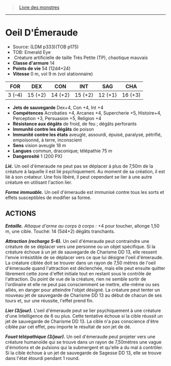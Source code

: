﻿> [Livre des monstres](tome_of_beasts.md)

---

# Oeil D'Émeraude

- Source: (LDM p333)(TOB p175)
- TOB: Emerald Eye
-  Créature artificielle de taille Très Petite (TP), chaotique mauvais
- **Classe d'armure** 14
- **Points de vie** 54 (12d4+24)
- **Vitesse** 0 m, vol 9 m (vol stationnaire)

|FOR|DEX|CON|INT|SAG|CHA|
|---|---|---|---|---|---|
|3 (–4)|15 (+2)|14 (+2)|15 (+2)|12 (+1)|16 (+3)|

- **Jets de sauvegarde** Dex+4, Con +4, Int +4
- **Compétences** Acrobaties +4, Arcanes +4, Supercherie +5, Histoire+4, Perception +3, Persuasion +5, Religion +4
- **Résistance aux dégâts** de froid, de feu ; dégâts perforants
- **Immunité contre les dégâts** de poison
- **Immunité contre les états** aveuglé, assourdi, épuisé, paralysé, pétrifié, empoisonné, à terre, inconscient
- **Sens** vision aveugle 18 m
- **Langues** commun, draconique; télépathie 75 m
- **Dangerosité** 1 (200 PX)

**_Lié._** Un oeil d'émeraude ne peut pas se déplacer à plus de 7,50m de la créature à laquelle il est lié psychiquement. Au moment de sa création, il est lié à son créateur. Une fois libéré, il peut cependant se lier à une autre créature en utilisant l'action lier.

**_Forme immuable._** Un oeil d'émeraude est immunisé contre tous les sorts et effets susceptibles de modifier sa forme.

## ACTIONS

**_Entaille._** _Attaque d'arme au corps à corps :_ +4 pour toucher, allonge 1,50 m, une cible. Touché: 14 (5d4+2) dégâts tranchants.

**_Attraction (recharge 5-6)._** Un oeil d'émeraude peut contraindre une créature de se déplacer vers une personne ou un objet spécifique. Si la créature échoue à un jet de sauvegarde de Charisme DD 13, elle ressent l'envie irrésistible de se déplacer vers ce que lui désigne l'oeil d'émeraude. La créature ciblée doit se trouver dans un rayon de 7,50 mètres de l'oeil d'émeraude quand l'attraction est déclenchée, mais elle peut ensuite quitter librement cette zone d'effet initiale tout en restant sous le contrôle de l'attraction. Du point de vue de la créature, rien ne semble sortir de l'ordinaire et elle ne peut pas consciemment se mettre, elle-même ou ses alliés, en danger pour atteindre l'objet désigné. La créature peut tenter un nouveau jet de sauvegarde de Charisme DD 13 au début de chacun de ses tours et, sur une réussite, l'effet prend fin.

**_Lier (3/jour)._** L'oeil d'émeraude peut se lier psychiquement à une créature d'une Intelligence de 6 ou plus. Cette tentative échoue si la cible réussit un jet de sauvegarde de Charisme DD 13. La cible n'a pas conscience d'être ciblée par cet effet, peu importe le résultat de son jet de dé.

**_Fouet télépathique (3/jour)._** Un oeil d'émeraude peut projeter vers une créature humanoïde qui se trouve dans un rayon de 7,50mètres une vague d'émotions et de pulsions qui la submergent et qu'elle a du mal à contrôler. Si la cible échoue à un jet de sauvegarde de Sagesse DD 13, elle se trouve dans l'état étourdi pendant 1 round.

